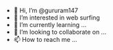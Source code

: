 - 👋 Hi, I’m @gururam147
- 👀 I’m interested in web surfing
- 🌱 I’m currently learning ...
- 💞️ I’m looking to collaborate on ...
- 📫 How to reach me ...

<!---
gururam147/gururam147 is a ✨ special ✨ repository because its `README.md` (this file) appears on your GitHub profile.
You can click the Preview link to take a look at your changes.
--->
